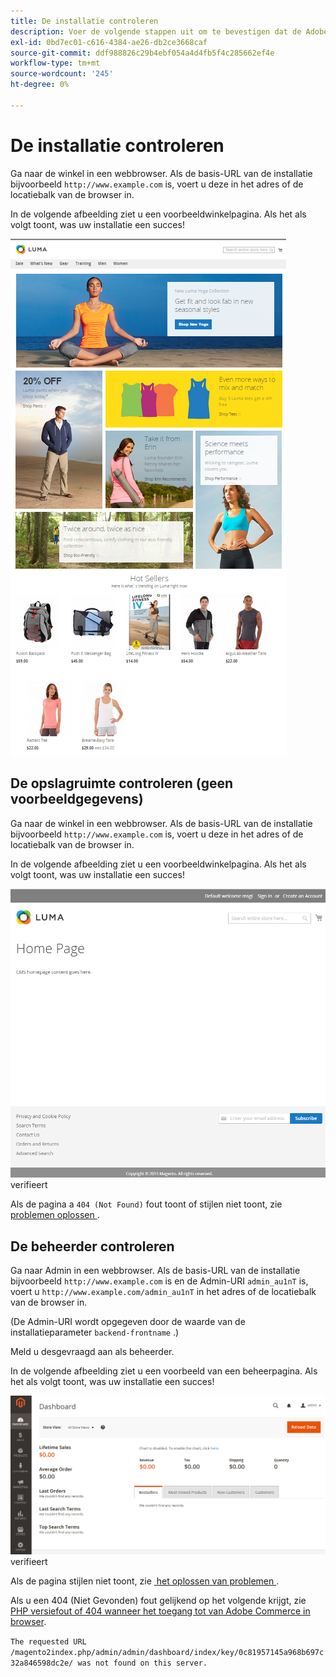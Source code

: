 ```yaml
---
title: De installatie controleren
description: Voer de volgende stappen uit om te bevestigen dat de Adobe Commerce-installatie op de locatie is gelukt.
exl-id: 0bd7ec01-c616-4384-ae26-db2ce3668caf
source-git-commit: ddf988826c29b4ebf054a4d4fb5f4c285662ef4e
workflow-type: tm+mt
source-wordcount: '245'
ht-degree: 0%

---
```


# De installatie controleren

Ga naar de winkel in een webbrowser. Als de basis-URL van de installatie bijvoorbeeld `http://www.example.com` is, voert u deze in het adres of de locatiebalk van de browser in.

In de volgende afbeelding ziet u een voorbeeldwinkelpagina. Als het als volgt toont, was uw installatie een succes!

![&#x200B; Storefront met het thema van de Luma &#x200B;](../../assets/installation/install-success_store-luma.png)

## De opslagruimte controleren (geen voorbeeldgegevens)

Ga naar de winkel in een webbrowser. Als de basis-URL van de installatie bijvoorbeeld `http://www.example.com` is, voert u deze in het adres of de locatiebalk van de browser in.

In de volgende afbeelding ziet u een voorbeeldwinkelpagina. Als het als volgt toont, was uw installatie een succes!

![&#x200B; Storefront die een succesvolle installatie &#x200B;](../../assets/installation/install-success_store.png) verifieert

Als de pagina a `404 (Not Found)` fout toont of stijlen niet toont, zie [&#x200B; problemen oplossen &#x200B;](https://support.magento.com/hc/en-us/articles/360032994352).

## De beheerder controleren

Ga naar Admin in een webbrowser. Als de basis-URL van de installatie bijvoorbeeld `http://www.example.com` is en de Admin-URI `admin_au1nT` is, voert u `http://www.example.com/admin_au1nT` in het adres of de locatiebalk van de browser in.

(De Admin-URI wordt opgegeven door de waarde van de installatieparameter `backend-frontname` .)

Meld u desgevraagd aan als beheerder.

In de volgende afbeelding ziet u een voorbeeld van een beheerpagina. Als het als volgt toont, was uw installatie een succes!

![&#x200B; Admin die een succesvolle installatie &#x200B;](../../assets/installation/install_success_admin.png) verifieert

Als de pagina stijlen niet toont, zie [&#x200B; het oplossen van problemen &#x200B;](https://support.magento.com/hc/en-us/articles/360032994352).

Als u een 404 (Niet Gevonden) fout gelijkend op het volgende krijgt, zie [&#x200B; PHP versiefout of 404 wanneer het toegang tot van Adobe Commerce in browser &#x200B;](https://support.magento.com/hc/en-us/articles/360033117152).

`The requested URL /magento2index.php/admin/admin/dashboard/index/key/0c81957145a968b697c32a846598dc2e/ was not found on this server.`
